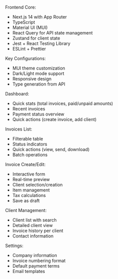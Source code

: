 Frontend Core:
- Next.js 14 with App Router
- TypeScript
- Material UI (MUI)
- React Query for API state management
- Zustand for client state
- Jest + React Testing Library
- ESLint + Prettier

Key Configurations:
- MUI theme customization
- Dark/Light mode support
- Responsive design
- Type generation from API

Dashboard:
- Quick stats (total invoices, paid/unpaid amounts)
- Recent invoices
- Payment status overview
- Quick actions (create invoice, add client)

Invoices List:
- Filterable table
- Status indicators
- Quick actions (view, send, download)
- Batch operations

Invoice Create/Edit:
- Interactive form
- Real-time preview
- Client selection/creation
- Item management
- Tax calculations
- Save as draft

Client Management:
- Client list with search
- Detailed client view
- Invoice history per client
- Contact information

Settings:
- Company information
- Invoice numbering format
- Default payment terms
- Email templates